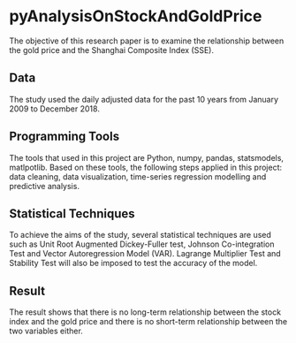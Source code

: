 # pyAnalysisOnStockAndGoldPrice

The objective of this research paper is to examine the relationship between the gold price and the Shanghai Composite Index (SSE). 

## Data
The study used the daily adjusted data for the past 10 years from January 2009 to December 2018. 

## Programming Tools
The tools that used in this project are Python, numpy, pandas, statsmodels, matlpotlib. Based on these tools, the following steps applied in this project: data cleaning, data visualization, time-series regression modelling and predictive analysis.

## Statistical Techniques
To achieve the aims of the study, several statistical techniques are used such as Unit Root Augmented Dickey-Fuller test, Johnson Co-integration Test and Vector Autoregression Model (VAR). Lagrange Multiplier Test and Stability Test will also be imposed to test the accuracy of the model.  

## Result
The result shows that there is no long-term relationship between the stock index and the gold price and there is no short-term relationship between the two variables either.
